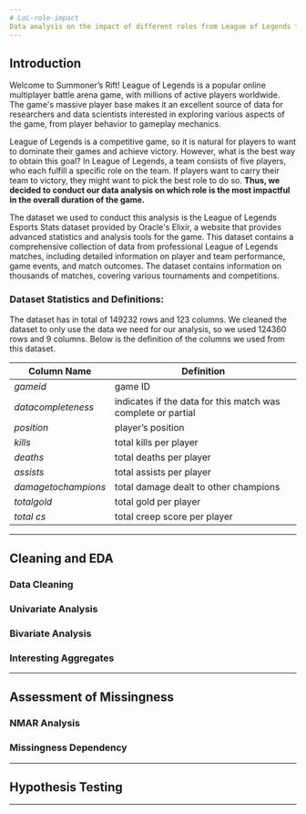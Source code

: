 ```yaml
---
# LoL-role-impact
Data analysis on the impact of different roles from League of Legends for a DSC80 project at UCSD. 
---
```


## Introduction
Welcome to Summoner’s Rift! League of Legends is a popular online multiplayer battle arena game, with millions of active players worldwide. The game's massive player base makes it an excellent source of data for researchers and data scientists interested in exploring various aspects of the game, from player behavior to gameplay mechanics. 

League of Legends is a competitive game, so it is natural for players to want to dominate their games and achieve victory. However, what is the best way to obtain this goal? In League of Legends, a team consists of five players, who each fulfill a specific role on the team. If players want to carry their team to victory, they might want to pick the best role to do so. **Thus, we decided to conduct our data analysis on which role is the most impactful in the overall duration of the game.** 

The dataset we used to conduct this analysis is the League of Legends Esports Stats dataset provided by Oracle's Elixir, a website that provides advanced statistics and analysis tools for the game. This dataset contains a comprehensive collection of data from professional League of Legends matches, including detailed information on player and team performance, game events, and match outcomes. The dataset contains information on thousands of matches, covering various tournaments and competitions.

### Dataset Statistics and Definitions:
The dataset has in total of 149232 rows and 123 columns. We cleaned the dataset to only use the data we need for our analysis, so we used 124360 rows and 9 columns. Below is the definition of the columns we used from this dataset.

| **Column Name**     | **Definition**                                               |
| ------------------- | ------------------------------------------------------------ |
| *gameid*            | game ID                                                      |
| *datacompleteness*  | indicates if the data for this match was complete or partial |
| *position*          | player’s position                                            |
| *kills*             | total kills per player                                       |
| *deaths*            | total deaths per player                                      |
| *assists*           | total assists per player                                     |
| *damagetochampions* | total damage dealt to other champions                        |
| *totalgold*         | total gold per player                                        |
| *total cs*          | total creep score per player                                 |
---


## Cleaning and EDA

### Data Cleaning

### Univariate Analysis

### Bivariate Analysis

### Interesting Aggregates

---

## Assessment of Missingness

### NMAR Analysis

### Missingness Dependency

---

## Hypothesis Testing

---